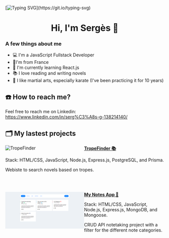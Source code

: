 [![Typing SVG](https://readme-typing-svg.herokuapp.com/?lines=Welcome+to+Sergès's+Profile!)](https://git.io/typing-svg)

<h1 align="center">
Hi, I'm Sergès 👋
</h1>

### A few things about me

- 💻 I'm a JavaScript Fullstack Developer
- 📍I'm from France
- 🌱 I'm currently learning React.js 
- 📚 I love reading and writing novels
- 🥋 I like martial arts, especially karate (I've been practicing it for 10 years)

## ☎️ How to reach me?

Feel free to reach me on Linkedin: https://www.linkedin.com/in/serg%C3%A8s-g-138214140/

## 🗂️ My lastest projects

<p align="left">
<a href="https://github.com/sergesgoma/new-tropefinder" title="TropeFinder 📚"><img src="https://www.zupimages.net/up/22/22/sp0x.png" alt="TropeFinder" width="250px" align="left" /></a>
<a href="https://github.com/sergesgoma/new-tropefinder" title="TropeFinder 📚"><strong>TropeFinder 📚</strong></a>
<br/> 

Stack: HTML/CSS, JavaScript, Node.js, Express.js, PostgreSQL, and Prisma.

 Webiste to search novels based on tropes.
</p> <br/> <br/>

<p align="left">
<a href="https://github.com/sergesgoma/my-notes-app" title="My Notes App 📝"><img src="https://github.com/sergesgoma/my-notes-app/raw/main/rendu/notes-app-index.png" alt="My Notes App 📝" width="250px" align="left" /></a>
<a href="https://github.com/sergesgoma/my-notes-app" title="My Notes App 📝"><strong>My Notes App 📝</strong></a>
<br/> 

Stack: HTML/CSS, JavaScript, Node.js, Express.js, MongoDB, and Mongoose.

CRUD API notetaking project with a filter for the different note categories.
</p> <br/> <br/>

